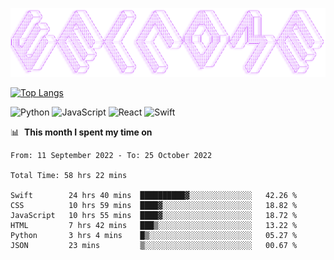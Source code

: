 
![ezcv logo](https://raw.githubusercontent.com/adammgerber/images/main/Welcome.png)

[![Top Langs](https://github-readme-stats.vercel.app/api/top-langs/?username=adammgerber&layout=compact)](https://github.com/anuraghazra/github-readme-stats)

![Python](https://img.shields.io/badge/python-3670A0?style=for-the-badge&logo=python&logoColor=ffdd54)
![JavaScript](https://img.shields.io/badge/javascript-%23323330.svg?style=for-the-badge&logo=javascript&logoColor=%23F7DF1E)
![React](https://img.shields.io/badge/react-%2320232a.svg?style=for-the-badge&logo=react&logoColor=%2361DAFB)
![Swift](https://img.shields.io/badge/swift-F54A2A?style=for-the-badge&logo=swift&logoColor=white)

📊 &nbsp;**This month I spent my time on**

<!--START_SECTION:waka-->

```text
From: 11 September 2022 - To: 25 October 2022

Total Time: 58 hrs 22 mins

Swift        24 hrs 40 mins  ██████████▓░░░░░░░░░░░░░░   42.26 %
CSS          10 hrs 59 mins  ████▓░░░░░░░░░░░░░░░░░░░░   18.82 %
JavaScript   10 hrs 55 mins  ████▓░░░░░░░░░░░░░░░░░░░░   18.72 %
HTML         7 hrs 42 mins   ███▒░░░░░░░░░░░░░░░░░░░░░   13.22 %
Python       3 hrs 4 mins    █▒░░░░░░░░░░░░░░░░░░░░░░░   05.27 %
JSON         23 mins         ▒░░░░░░░░░░░░░░░░░░░░░░░░   00.67 %
```

<!--END_SECTION:waka-->


